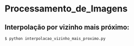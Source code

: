 # Processamento_de_Imagens

## Interpolação por vizinho mais próximo:
```bash
$ python interpolacao_vizinho_mais_proximo.py
```